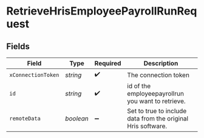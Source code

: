 # RetrieveHrisEmployeePayrollRunRequest


## Fields

| Field                                                        | Type                                                         | Required                                                     | Description                                                  |
| ------------------------------------------------------------ | ------------------------------------------------------------ | ------------------------------------------------------------ | ------------------------------------------------------------ |
| `xConnectionToken`                                           | *string*                                                     | :heavy_check_mark:                                           | The connection token                                         |
| `id`                                                         | *string*                                                     | :heavy_check_mark:                                           | id of the employeepayrollrun you want to retrieve.           |
| `remoteData`                                                 | *boolean*                                                    | :heavy_minus_sign:                                           | Set to true to include data from the original Hris software. |